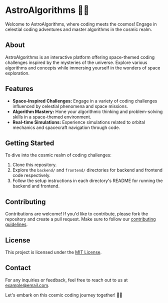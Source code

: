 # AstroAlgorithms 🚀🌌

Welcome to AstroAlgorithms, where coding meets the cosmos! Engage in celestial coding adventures and master algorithms in the cosmic realm.

## About

AstroAlgorithms is an interactive platform offering space-themed coding challenges inspired by the mysteries of the universe. Explore various algorithms and concepts while immersing yourself in the wonders of space exploration.

## Features

- **Space-Inspired Challenges:** Engage in a variety of coding challenges influenced by celestial phenomena and space missions.
- **Algorithm Mastery:** Hone your algorithmic thinking and problem-solving skills in a space-themed environment.
- **Real-time Simulations:** Experience simulations related to orbital mechanics and spacecraft navigation through code.

## Getting Started

To dive into the cosmic realm of coding challenges:
1. Clone this repository.
2. Explore the `backend/` and `frontend/` directories for backend and frontend code respectively.
3. Follow the setup instructions in each directory's README for running the backend and frontend.

## Contributing

Contributions are welcome! If you'd like to contribute, please fork the repository and create a pull request. Make sure to follow our [contributing guidelines](CONTRIBUTING.md).

## License

This project is licensed under the [MIT License](LICENSE).

## Contact

For any inquiries or feedback, feel free to reach out to us at [example@email.com](mailto:example@email.com).

Let's embark on this cosmic coding journey together! 🌌✨
